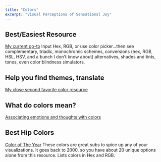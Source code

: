 ```yaml
---
title: "Colors"
excerpt: "Visual Perceptions of Sensational Joy"
---
```





## Best/Easiest Resource
[My current go-to](https://www.colorhexa.com/808080)
Input Hex, RGB, or use color picker...then see complementary, triadic, monochromic schemes, conversions (hex, RGB, HSL, HSV, and a bunch I don't know about) alternatives, shades and tints, tones, even color blindness simulators.


## Help you find themes, translate
[My close second favorite color resource](https://htmlcolorcodes.com/)


## What do colors mean?
[Associating emotions and thoughts with colors](https://99designs.com/blog/tips/color-meanings/)


## Best Hip Colors
[Color of The Year](https://www.w3schools.com/colors/colors_trends.asp)
These colors are great subs to spice up any of your visualizations. It goes back to 2000, so you have about 20 unique options alone from this resource. Lists colors in Hex and RGB.
